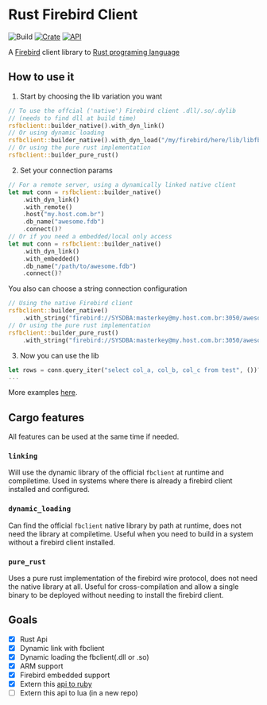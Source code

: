 # Rust Firebird Client 

![Build](https://github.com/fernandobatels/rsfbclient/workflows/testing_changes/badge.svg)
[![Crate](https://img.shields.io/crates/v/rsfbclient.svg)](https://crates.io/crates/rsfbclient)
[![API](https://docs.rs/rsfbclient/badge.svg)](https://docs.rs/rsfbclient)

A [Firebird](https://firebirdsql.org/) client library to [Rust programing language](https://rust-lang.org/)

## How to use it

1. Start by choosing the lib variation you want
```rust
// To use the offcial ('native') Firebird client .dll/.so/.dylib
// (needs to find dll at build time)
rsfbclient::builder_native().with_dyn_link()
// Or using dynamic loading
rsfbclient::builder_native().with_dyn_load("/my/firebird/here/lib/libfbclient.so")
// Or using the pure rust implementation
rsfbclient::builder_pure_rust()
```

2. Set your connection params
```rust
// For a remote server, using a dynamically linked native client
let mut conn = rsfbclient::builder_native()
    .with_dyn_link()
    .with_remote()
    .host("my.host.com.br")
    .db_name("awesome.fdb")
    .connect()?
// Or if you need a embedded/local only access
let mut conn = rsfbclient::builder_native()
    .with_dyn_link()
    .with_embedded()
    .db_name("/path/to/awesome.fdb")
    .connect()?
```

You also can choose a string connection configuration
```rust
// Using the native Firebird client
rsfbclient::builder_native()
    .with_string("firebird://SYSDBA:masterkey@my.host.com.br:3050/awesome.fdb?charset=ascii")
// Or using the pure rust implementation
rsfbclient::builder_pure_rust()
    .with_string("firebird://SYSDBA:masterkey@my.host.com.br:3050/awesome.fdb?charset=ascii")
```

3. Now you can use the lib
```rust
let rows = conn.query_iter("select col_a, col_b, col_c from test", ())?;
...
```

More examples [here](https://github.com/fernandobatels/rsfbclient/tree/master/examples).

## Cargo features
All features can be used at the same time if needed.

### `linking`
Will use the dynamic library of the official `fbclient` at runtime and compiletime. Used in systems where there is already a firebird client installed and configured.
### `dynamic_loading`
Can find the official `fbclient` native library by path at runtime, does not need the library at compiletime. Useful when you need to build in a system without a firebird client installed.
### `pure_rust`
Uses a pure rust implementation of the firebird wire protocol, does not need the native library at all. Useful for cross-compilation and allow a single binary to be deployed without needing to install the firebird client.

## Goals 

- [x] Rust Api
- [x] Dynamic link with fbclient
- [x] Dynamic loading the fbclient(.dll or .so)
- [x] ARM support
- [x] Firebird embedded support
- [x] Extern this [api to ruby](https://github.com/fernandobatels/rbfbclient)
- [ ] Extern this api to lua (in a new repo)
